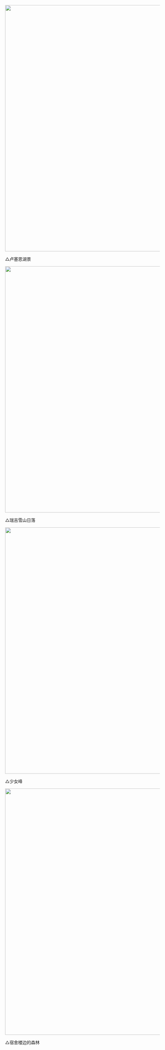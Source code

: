 <img src="https://raw.githubusercontent.com/iDayDayPlus/image-hosting/master/20220312/1647092794506.5os0l0eneo00.webp" width="800"> 

△卢塞恩湖景

<img src="https://raw.githubusercontent.com/iDayDayPlus/image-hosting/master/20220312/1647093063020.5uzbz0kjarg0.webp" width="800"> 

△瑞吉雪山日落

<img src="https://raw.githubusercontent.com/iDayDayPlus/image-hosting/master/20220312/1647093062989.6747tp6buf80.webp" width="800"> 

△少女峰

<img src="https://raw.githubusercontent.com/iDayDayPlus/image-hosting/master/20220312/1647092794477.3netftl2ywo0.webp" width="800"> 

△宿舍楼边的森林

